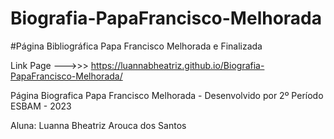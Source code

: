 # Biografia-PapaFrancisco-Melhorada

#Página Bibliográfica Papa Francisco Melhorada e Finalizada

Link Page --->>> https://luannabheatriz.github.io/Biografia-PapaFrancisco-Melhorada/

Página Biografica Papa Francisco Melhorada - Desenvolvido por 2º Período ESBAM - 2023

Aluna: Luanna Bheatriz Arouca dos Santos
